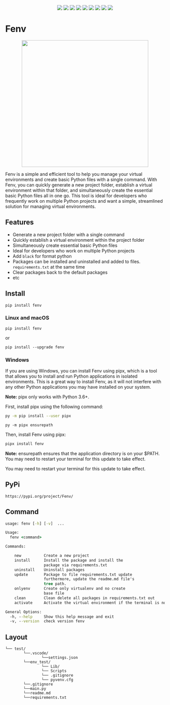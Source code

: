 <p align="center"><img src="https://img.shields.io/github/languages/top/watchakorn-18k/Fenv?color=green&logo=python&logoColor=white">
<img src="https://img.shields.io/github/repo-size/watchakorn-18k/Fenv">
<img src="https://img.shields.io/pypi/dm/Fenv?logo=pypi&logoColor=white">
<img src="https://img.shields.io/pypi/v/Fenv?color=sd&label=Fenv&logoColor=white">
<img src="https://img.shields.io/github/v/release/watchakorn-18k/Fenv">
<img src="https://img.shields.io/pypi/pyversions/Fenv?logo=python&logoColor=white">
<img src="https://img.shields.io/website?url=https%3A%2F%2Fgithub.com%2Fwatchakorn-18k%2FFenv">
<img src="https://img.shields.io/github/last-commit/watchakorn-18k/Fenv?logo=git&style=social">
<img src="https://img.shields.io/github/stars/watchakorn-18k/Fenv?style=social">
</p>

# Fenv

<p align="center"><img src="https://cdn.discordapp.com/attachments/582486229594013696/1070509737529069689/New_Project_3.png" width=400></p>

Fenv is a simple and efficient tool to help you manage your virtual environments and create basic Python files with a single command. With Fenv, you can quickly generate a new project folder, establish a virtual environment within that folder, and simultaneously create the essential basic Python files all in one go. This tool is ideal for developers who frequently work on multiple Python projects and want a simple, streamlined solution for managing virtual environments.

## Features

- Generate a new project folder with a single command
- Quickly establish a virtual environment within the project folder
- Simultaneously create essential basic Python files
- Ideal for developers who work on multiple Python projects
- Add `black` for format python
- Packages can be installed and uninstalled and added to files. `requirements.txt` at the same time
- Clear packages back to the default packages
- etc

## Install

```
pip install fenv
```

### Linux and macOS

```
pip install fenv
```

or

```
pip install --upgrade fenv
```

### Windows

If you are using Windows, you can install Fenv using pipx, which is a tool that allows you to install and run Python applications in isolated environments. This is a great way to install Fenv, as it will not interfere with any other Python applications you may have installed on your system.

**Note:** pipx only works with Python 3.6+.

First, install pipx using the following command:

```sh
py -m pip install --user pipx
```

```
py -m pipx ensurepath
```

Then, install Fenv using pipx:

```sh
pipx install fenv
```

**Note:** ensurepath ensures that the application directory is on your $PATH. You may need to restart your terminal for this update to take effect.

You may need to restart your terminal for this update to take effect.

## PyPi

```
https://pypi.org/project/Fenv/
```

## Command

```cmd
usage: fenv [-h] [-v]  ...

Usage:
  fenv <command>

Commands:

    new          Create a new project
    install      Install the package and install the
                 package via requirements.txt
    uninstall    Uninstall packages
    update       Package to file requirements.txt update
                 furthermore, update the readme.md file's
                 tree path.
    onlyenv      Create only virtualenv and no create
                 base file
    clean        Clean delete all packages in requirements.txt out
    activate     Activate the virtual environment if the terminal is not supported will show a hint.

General Options:
  -h, --help     Show this help message and exit
  -v, --version  check version fenv

```

## Layout

```
└── test/
        └──.vscode/
                └──settings.json
        └──env_test/
                └── Lib/
                └── Scripts
                └── .gitignore
                └── pyvenv.cfg
        └──.gitignore
        └──main.py
        └──readme.md
        └──requirements.txt
```
